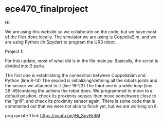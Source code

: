 # ece470_finalproject

Hi!

We are using this website so we collaborate on the code, but we have most of the files done locally. The simulator we are using is CoppeliaSim, and we are using Python (in Spyder) to program the UR3 robot. 

Project 1:

For this update, most of what did is in the file main.py. Basically, the script is divided into 3 parts.

The first one is establishing the connection between CoppeliaSim and Python (line 8-14)
The second is initializing/defining all the robots joints and the sensor we attached to it (line 16-23)
The third one is a while loop (line 26-49)containg the actions the robot does. We programmed to move to a default position, check its proximity sensor, then move somehwere close to the "grill", and check its proximity sensor again. 
There is some code that is commented out that we were not able to finish yet, but we are working on it.

proj update 1 link https://youtu.be/jHi_SpvEkRM
